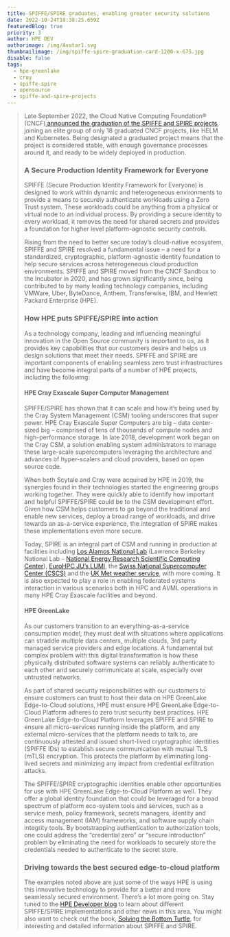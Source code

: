 ```yaml
---
title: SPIFFE/SPIRE graduates, enabling greater security solutions
date: 2022-10-24T18:38:25.659Z
featuredBlog: true
priority: 3
author: HPE DEV
authorimage: /img/Avatar1.svg
thumbnailimage: /img/spiffe-spire-graduation-card-1200-x-675.jpg
disable: false
tags:
  - hpe-greenlake
  - cray
  - spiffe-spire
  - opensource
  - spiffe-and-spire-projects
---
```

> Late September 2022, the Cloud Native Computing Foundation® (CNCF)[ announced the graduation of the SPIFFE and SPIRE projects](https://www.cncf.io/announcements/2022/09/20/spiffe-and-spire-projects-graduate-from-cloud-native-computing-foundation-incubator/), joining an elite group of only 18 graduated CNCF projects, like HELM and Kubernetes. Being designated a graduated project means that the project is considered stable, with enough governance processes around it, and ready to be widely deployed in production.
>
> ### A Secure Production Identity Framework for Everyone
>
> SPIFFE (Secure Production Identity Framework for Everyone) is designed to work within dynamic and heterogeneous environments to provide a means to securely authenticate workloads using a Zero Trust system. These workloads could be anything from a physical or virtual node to an individual process. By providing a secure identity to every workload, it removes the need for shared secrets and provides a foundation for higher level platform-agnostic security controls.
>
> Rising from the need to better secure today’s cloud-native ecosystem, SPIFFE and SPIRE resolved a fundamental issue – a need for a standardized, cryptographic, platform-agnostic identity foundation to help secure services across heterogeneous cloud production environments. SPIFFE and SPIRE moved from the CNCF Sandbox to the Incubator in 2020, and has grown significantly since, being contributed to by many leading technology companies, including VMWare, Uber, ByteDance, Anthem, Transferwise, IBM, and Hewlett Packard Enterprise (HPE).
>
> ### How HPE puts SPIFFE/SPIRE into action
>
> As a technology company, leading and influencing meaningful innovation in the Open Source community is important to us, as it provides key capabilities that our customers desire and helps us design solutions that meet their needs. SPIFFE and SPIRE are important components of enabling seamless zero trust infrastructures and have become integral parts of a number of HPE projects, including the following:
>
> #### HPE Cray Exascale Super Computer Management
>
> SPIFFE/SPIRE has shown that it can scale and how it’s being used by the Cray System Management (CSM) tooling underscores that super power. HPE Cray Exascale Super Computers are big – data center-sized big – comprised of tens of thousands of compute nodes and high-performance storage. In late 2018, development work began on the Cray CSM, a solution enabling system administrators to manage these large-scale supercomputers leveraging the architecture and advances of hyper-scalers and cloud providers, based on open source code.
>
> When both Scytale and Cray were acquired by HPE in 2019, the synergies found in their technologies started the engineering groups working together. They were quickly able to identify how important and helpful SPIFFE/SPIRE could be to the CSM development effort. Given how CSM helps customers to go beyond the traditional and enable new services, deploy a broad range of workloads, and drive towards an as-a-service experience, the integration of SPIRE makes these implementations even more secure.
>
> Today, SPIRE is an integral part of CSM and running in production at facilities including [Los Alamos National Lab](https://www.hpe.com/us/en/newsroom/press-release/2021/04/us-department-of-energys-los-alamos-national-laboratory-expands-collaboration-with-hewlett-packard-enterprise-on-new-supercomputer-design-to-advance-scientific-research.html) (Lawrence Berkeley National Lab – [National Energy Research Scientific Computing Center](https://www.nersc.gov/)), [EuroHPC JU’s LUMI](https://www.hpe.com/us/en/newsroom/press-release/2020/10/hewlett-packard-enterprise-wins-160m-contract-to-power-one-of-the-worlds-fastest-supercomputers-based-in-finland-to-bolster-europes-research-in-science-and-unlock-economic-growth.html), the [Swiss National Supercomputer Center (CSCS)](https://www.hpe.com/us/en/newsroom/press-release/2021/04/swiss-national-supercomputing-centre-hewlett-packard-enterprise-and-nvidia-announce-worlds-most-powerful-ai-capable-supercomputer.html) and the [UK Met weather service](https://www.hpcwire.com/2021/04/22/microsoft-to-provide-worlds-most-powerful-weather-climate-supercomputer-for-uks-met-office/), with more coming. It is also expected to play a role in enabling federated systems interaction in various scenarios both in HPC and AI/ML operations in many HPE Cray Exascale facilities and beyond.
>
> #### HPE GreenLake
>
> As our customers transition to an everything-as-a-service consumption model, they must deal with situations where applications can straddle multiple data centers, multiple clouds, 3rd party managed service providers and edge locations. A fundamental but complex problem with this digital transformation is how these physically distributed software systems can reliably authenticate to each other and securely communicate at scale, especially over untrusted networks.  
>
> As part of shared security responsibilities with our customers to ensure customers can trust to host their data on HPE GreenLake Edge-to-Cloud solutions, HPE must ensure HPE GreenLake Edge-to-Cloud Platform adheres to zero trust security best practices. HPE GreenLake Edge-to-Cloud Platform leverages SPIFFE and SPIRE to ensure all micro-services running inside the platform, and any external micro-services that the platform needs to talk to, are continuously attested and issued short-lived cryptographic identities (SPIFFE IDs) to establish secure communication with mutual TLS (mTLS) encryption. This protects the platform by eliminating long-lived secrets and minimizing any impact from credential exfiltration attacks.
>
> The SPIFFE/SPIRE cryptographic identities enable other opportunities for use with HPE GreenLake Edge-to-Cloud Platform as well. They offer a global identity foundation that could be leveraged for a broad spectrum of platform eco-system tools and services, such as a service mesh, policy framework, secrets managers, identity and access management (IAM) frameworks, and software supply chain integrity tools. By bootstrapping authentication to authorization tools, one could address the “credential zero” or “secure introduction” problem by eliminating the need for workloads to securely store the credentials needed to authenticate to the secret store.
>
> ### Driving towards the best secured edge-to-cloud platform
>
> The examples noted above are just some of the ways HPE is using this innovative technology to provide for a better and more seamlessly secured environment.  There’s a lot more going on. Stay tuned to the [HPE Developer blog](https://developer.hpe.com/blog) to learn about different SPIFFE/SPIRE implementations and other news in this area. You might also want to check out the book, [Solving the Bottom Turtle](https://spiffe.io/book/), for interesting and detailed information about SPIFFE and SPIRE.
